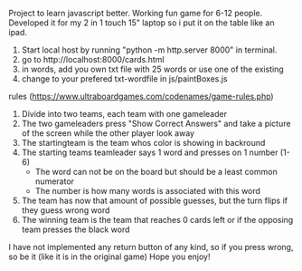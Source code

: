 Project to learn javascript better.
Working fun game for 6-12 people.
Developed it for my 2 in 1 touch 15" laptop so i put it on the table like an ipad.

1. Start local host by running "python -m http.server 8000" in terminal.
2. go to http://localhost:8000/cards.html
3. in words, add you own txt file with 25 words or use one of the existing
4. change to your prefered txt-wordfile in js/paintBoxes.js

rules (https://www.ultraboardgames.com/codenames/game-rules.php)
1. Divide into two teams, each team with one gameleader
2. The two gameleaders press "Show Correct Answers" and take a picture of the screen while the other player look away
3. The startingteam is the team whos color is showing in backround
4. The starting teams teamleader says 1 word and presses on 1 number (1-6)
    - The word can not be on the board but should be a least common numerator
    - The number is how many words is associated with this word
5. The team has now that amount of possible guesses, but the turn flips if they guess wrong word
6. The winning team is the team that reaches 0 cards left or if the opposing team presses the black word

I have not implemented any return button of any kind, so if you press wrong, so be it (like it is in the original game)
Hope you enjoy!


